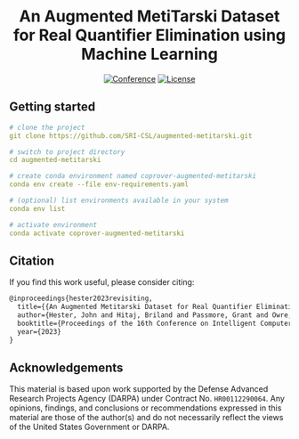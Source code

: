 <div align="center">    

# An Augmented MetiTarski Dataset for Real Quantifier Elimination using Machine Learning

[![Conference](https://img.shields.io/badge/CICM-2023-blue])](https://cicm-conference.org/2023/cicm.php) [![License](https://img.shields.io/badge/License-MIT-green)](./LICENSE)

</div>

## Getting started

```yaml
# clone the project
git clone https://github.com/SRI-CSL/augmented-metitarski.git

# switch to project directory
cd augmented-metitarski

# create conda environment named coprover-augmented-metitarski
conda env create --file env-requirements.yaml

# (optional) list environments available in your system
conda env list

# activate environment
conda activate coprover-augmented-metitarski
```

## Citation

If you find this work useful, please consider citing:

```tex
@inproceedings{hester2023revisiting,
  title={{An Augmented Metitarski Dataset for Real Quantifier Elimination using Machine Learning}},
  author={Hester, John and Hitaj, Briland and Passmore, Grant and Owre, Sam and Shankar, Natarajan and Yeh, Eric},
  booktitle={Proceedings of the 16th Conference on Intelligent Computer Mathematics (CICM'23)},
  year={2023}
}
```

## Acknowledgements

This material is based upon work supported by the Defense Advanced Research Projects Agency (DARPA) under Contract No. `HR00112290064`. Any opinions, findings, and conclusions or recommendations expressed in this material are those of the author(s) and do not necessarily reflect the views of the United States Government or DARPA.
